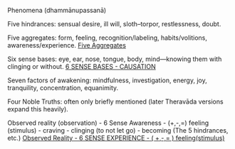 Phenomena (dhammānupassanā)

Five hindrances: sensual desire, ill will, sloth–torpor, restlessness, doubt.

Five aggregates: form, feeling, recognition/labeling, habits/volitions, awareness/experience.
[Five Aggregates](Five-Aggregates.md)

Six sense bases: eye, ear, nose, tongue, body, mind—knowing them with clinging or without.
[6 SENSE BASES - CAUSATION](6-SENSE-BASES-CAUSATION.md)

Seven factors of awakening: mindfulness, investigation, energy, joy, tranquility, concentration, equanimity.

Four Noble Truths: often only briefly mentioned (later Theravāda versions expand this heavily).


Observed reality (observation) - 6 Sense Awareness - (+,-,=) feeling (stimulus) - craving - clinging (to not let go) - becoming (The 5 hindrances, etc.)
[Observed Reality - 6 SENSE EXPERIENCE - ( +,-,= ) feeling(stimulus)](Observed-Reality-6-SENSE-EXPERIENCE-{+,-,=}-feeling(stimulus).md)

